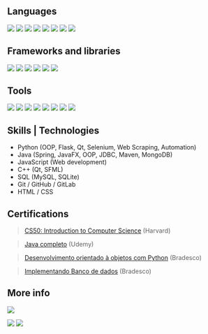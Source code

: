 ## Languages
<img src="https://img.shields.io/badge/Python-14354C?style=for-the-badge&logo=python&logoColor=white"></img> <img src="https://img.shields.io/badge/Java-f89820?style=for-the-badge&logo=OpenJDK&logoColor=white"></img> <img src="https://img.shields.io/badge/C-A8B9CC?style=for-the-badge&logo=c&logoColor=white"></img> <img src="https://img.shields.io/badge/C Sharp-239120?style=for-the-badge&logo=csharp&logoColor=white"></img> <img src="https://img.shields.io/badge/C%2B%2B-00599C?style=for-the-badge&logo=c%2B%2B&logoColor=white"></img> <img src="https://img.shields.io/badge/JavaScript-F7DF1E?style=for-the-badge&logo=javascript&logoColor=black"></img> <img src="https://img.shields.io/badge/HTML-239120?style=for-the-badge&logo=html5&logoColor=white"></img> <img src="https://img.shields.io/badge/-CSS-1572B6?logo=css3&style=for-the-badge&logoColor=white"></img> 

## Frameworks and libraries
<img src="https://img.shields.io/badge/-Spring%20boot-6DB33F?logo=springboot&style=for-the-badge&logoColor=white"></img> <img src="https://img.shields.io/badge/Flask-000000?style=for-the-badge&logo=flask&logoColor=white"></img> <img src="https://img.shields.io/badge/Django-092E20?style=for-the-badge&logo=django&logoColor=white"></img> <img src="https://img.shields.io/badge/-SFML-darkgreen?logo=sfml&style=for-the-badge"></img> <img src="https://img.shields.io/badge/-Qt-41CD52?logo=pypi&style=for-the-badge"></img> <img src="https://img.shields.io/badge/-OpenAI-412991?logo=openai&style=for-the-badge"></img>

## Tools
<img src="https://img.shields.io/badge/MySQL-4479A1?style=for-the-badge&logo=mysql&logoColor=white"></img> <img src="https://img.shields.io/badge/SQLite-07405E?style=for-the-badge&logo=sqlite&logoColor=white"></img> <img src="https://img.shields.io/badge/MongoDB-47A248?style=for-the-badge&logo=mongodb&logoColor=white"></img> <img src="https://img.shields.io/badge/Microsoft_Excel-217346?style=for-the-badge&logo=microsoft-excel&logoColor=white"></img> <img src="https://img.shields.io/badge/Git-E34F26?style=for-the-badge&logo=git&logoColor=white"></img> <img src="https://img.shields.io/badge/-PyPi-3775A9?logo=pypi&style=for-the-badge&logoColor=white"></img> <img src="https://img.shields.io/badge/-GitLab-FC6D26?logo=gitlab&style=for-the-badge&logoColor=white"></img> <img src="https://img.shields.io/badge/-Bootstrap-7952B3?logo=bootstrap&style=for-the-badge&logoColor=white"></img>

## Skills | Technologies
- Python (OOP, Flask, Qt, Selenium, Web Scraping, Automation)
- Java (Spring, JavaFX, OOP, JDBC, Maven, MongoDB)
- JavaScript (Web development)
- C++ (Qt, SFML)
- SQL (MySQL, SQLite)
- Git / GitHub / GitLab
- HTML / CSS

  
## Certifications
><a href="https://certificates.cs50.io/d5661a4d-b690-4703-9810-f29032ee439d.pdf?size=letter">CS50: Introduction to Computer Science</a> (Harvard)

><a href="https://www.udemy.com/certificate/UC-60664b2a-bd7e-4dd2-b1cd-34ab5f33c4c6/">Java completo</a> (Udemy)

><a href="https://www.ev.org.br/validar-certificado">Desenvolvimento orientado à objetos com Python</a> (Bradesco)

><a href="https://www.ev.org.br/validar-certificado">Implementando Banco de dados</a> (Bradesco)
  
## More info
<img src="https://github-readme-streak-stats.herokuapp.com/?user=docafavarato&theme=dark"/>
  
<a href="mailto:docafavarato@gmail.com" target="_blank"><img src="https://img.shields.io/badge/Gmail-D14836?style=for-the-badge&logo=gmail&logoColor=white"></img></a>
<a href="https://www.linkedin.com/in/jo%C3%A3o-pedro-favarato-71z00b204/" target="_blank"><img src="https://img.shields.io/badge/-LinkedIn-%230077B5?style=for-the-badge&logo=linkedin&logoColor=white" target="_blank"></a> 
